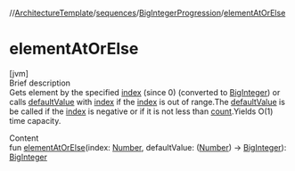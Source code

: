 //[ArchitectureTemplate](../../index.md)/[sequences](../index.md)/[BigIntegerProgression](index.md)/[elementAtOrElse](element-at-or-else.md)



# elementAtOrElse  
[jvm]  
Brief description  
Gets element by the specified [index]() (since 0) (converted to [BigInteger](https://docs.oracle.com/javase/8/docs/api/java/math/BigInteger.html)) or calls [defaultValue]() with [index]() if the [index]() is out of range.The [defaultValue]() is be called if the [index]() is negative or if it is not less than [count](count.md).Yields O(1) time capacity.  
  
  
Content  
fun [elementAtOrElse](element-at-or-else.md)(index: [Number](https://kotlinlang.org/api/latest/jvm/stdlib/kotlin/-number/index.html), defaultValue: ([Number](https://kotlinlang.org/api/latest/jvm/stdlib/kotlin/-number/index.html)) -> [BigInteger](https://docs.oracle.com/javase/8/docs/api/java/math/BigInteger.html)): [BigInteger](https://docs.oracle.com/javase/8/docs/api/java/math/BigInteger.html)  



